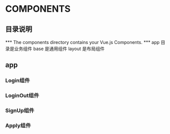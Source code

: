 # COMPONENTS

## 目录说明
*** The components directory contains your Vue.js Components. ***
app 目录是业务组件
base 是通用组件
layout 是布局组件

## app


### Login组件


### LoginOut组件

### SignUp组件

### Apply组件